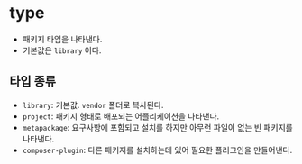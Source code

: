 # type

* 패키지 타입을 나타낸다.
* 기본값은 `library` 이다.

## 타입 종류

* `library`: 기본값. `vendor` 폴더로 복사된다.
* `project`: 패키지 형태로 배포되는 어플리케이션을 나타낸다.
* `metapackage`: 요구사항에 포함되고 설치를 하지만 아무런 파일이 없는 빈 패키지를 나타낸다.
* `composer-plugin`: 다른 패키지를 설치하는데 있어 필요한 플러그인을 만들어낸다.

